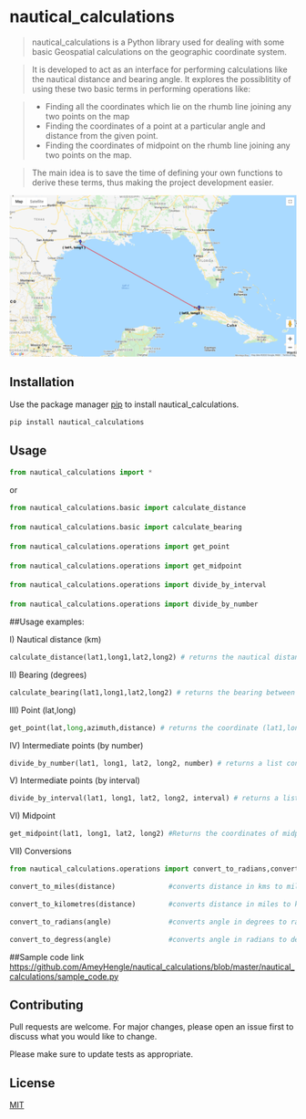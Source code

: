# nautical_calculations

>nautical_calculations is a Python library used for dealing with some basic Geospatial calculations on the geographic coordinate system. 

>It is developed to act as an interface for performing calculations  like the nautical distance and bearing angle. It explores the possiblitity of using these two basic terms in performing operations like:

>* Finding all the coordinates which lie on the rhumb line joining any two points on the map
>* Finding the coordinates of a point at a particular angle and distance from the given point.
>* Finding the coordinates of midpoint on the rhumb line joining any two points on the map.

>The main idea is to save the time of defining your own functions to derive these terms, thus making the project development easier.

<img src = "https://github.com/AmeyHengle/nautical_calculations/blob/master/samples/distance.png">

## Installation

Use the package manager [pip](https://pip.pypa.io/en/stable/) to install nautical_calculations.

```bash
pip install nautical_calculations
```

## Usage
```python
from nautical_calculations import *
```
or
```python
from nautical_calculations.basic import calculate_distance

from nautical_calculations.basic import calculate_bearing

from nautical_calculations.operations import get_point

from nautical_calculations.operations import get_midpoint

from nautical_calculations.operations import divide_by_interval

from nautical_calculations.operations import divide_by_number
```
##Usage examples:

I) Nautical distance (km)
```python
calculate_distance(lat1,long1,lat2,long2) # returns the nautical distance (in km) between two coordinates (lat1,long1) and (lat2,long2)
```


II) Bearing (degrees)
```python
calculate_bearing(lat1,long1,lat2,long2) # returns the bearing between two coordinates (lat1,long1) and (lat2,long2)
```


III) Point (lat,long)
```python
get_point(lat,long,azimuth,distance) # returns the coordinate (lat1,long1) at a particular distance and angle (azimuth) from the given point (lat,long)
```


IV) Intermediate points (by number)
```python
divide_by_number(lat1, long1, lat2, long2, number) # returns a list containing all points in between the two specified coordinate pairs (lat-long) given the number value
```

V) Intermediate points (by interval)
```python
divide_by_interval(lat1, long1, lat2, long2, interval) # returns a list containing all points in between the two specified coordinate pairs (lat-long) given the interval value
```

VI) Midpoint
```python
get_midpoint(lat1, long1, lat2, long2) #Returns the coordinates of midpoint on the rhumb line joining the given endpoint coordinates (lat1,long1,lat2,long2)
```

VII) Conversions
```python
from nautical_calculations.operations import convert_to_radians,convert_to_miles,convert_to_kilometres,convert_to_degress
```
```python
convert_to_miles(distance)             #converts distance in kms to miles
```

```python
convert_to_kilometres(distance)        #converts distance in miles to kms
```
```python
convert_to_radians(angle)              #converts angle in degrees to radians
```
```python
convert_to_degress(angle)              #converts angle in radians to degrees
```


##Sample code link
https://github.com/AmeyHengle/nautical_calculations/blob/master/nautical_calculations/sample_code.py
## Contributing
Pull requests are welcome. For major changes, please open an issue first to discuss what you would like to change.

Please make sure to update tests as appropriate.

## License
[MIT](https://choosealicense.com/licenses/mit/)
